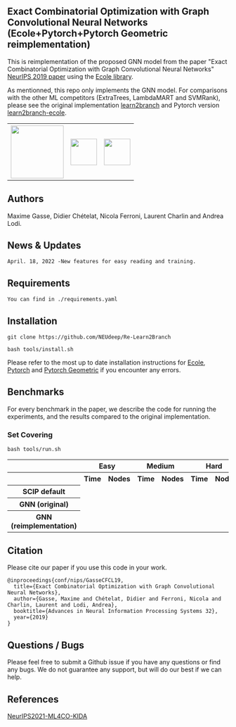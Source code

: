 ## Exact Combinatorial Optimization with Graph Convolutional Neural Networks (Ecole+Pytorch+Pytorch Geometric reimplementation)

This is reimplementation of the proposed GNN model from the paper "Exact Combinatorial Optimization with Graph Convolutional Neural Networks" [NeurIPS 2019 paper](https://arxiv.org/abs/1906.01629) using the [Ecole library](https://github.com/ds4dm/ecole).

As mentionned, this repo only implements the GNN model. For comparisons with the other ML competitors (ExtraTrees, LambdaMART and SVMRank), please see the original implementation [learn2branch](https://github.com/ds4dm/learn2branch) and Pytorch version [learn2branch-ecole](https://github.com/ds4dm/learn2branch-ecole).

<table style='border:none;'>
  <tr>
    <th><img src="https://www.ecole.ai/images/ecole-logo.png" height="120"></th>
    <th><img src="https://github.com/pytorch/pytorch/blob/master/docs/source/_static/img/pytorch-logo-dark.png" height="60"></th>
    <th><img src="https://raw.githubusercontent.com/pyg-team/pytorch_geometric/master/docs/source/_static/img/pyg1.svg?sanitize=true" height="60"></th>
  </tr>
</table>


## Authors

Maxime Gasse, Didier Chételat, Nicola Ferroni, Laurent Charlin and Andrea Lodi.


## News & Updates

```
April. 18, 2022 -New features for easy reading and training.
```

## Requirements

```
You can find in ./requirements.yaml
```

## Installation

```
git clone https://github.com/NEUdeep/Re-Learn2Branch

bash tools/install.sh
```

Please refer to the most up to date installation instructions for [Ecole](https://github.com/ds4dm/ecole#installation), [Pytorch](https://pytorch.org/get-started/locally) and [Pytorch Geometric](https://github.com/pyg-team/pytorch_geometric#installation) if you encounter any errors.


## Benchmarks

For every benchmark in the paper, we describe the code for running the experiments, and the results compared to the original implementation.

### Set Covering

```
bash tools/run.sh
```

<table>
  <tr>
    <th></th>
    <th colspan="2">Easy</th>
    <th colspan="2">Medium</th>
    <th colspan="2">Hard</th>
  </tr>
  <tr>
    <th></th>
    <th>Time</th>
    <th>Nodes</th>
    <th>Time</th>
    <th>Nodes</th>
    <th>Time</th>
    <th>Nodes</th>
  </tr>
  <tr>
    <th>SCIP default</th>
    <td></td>
    <td></td>
    <td></td>
    <td></td>
    <td></td>
    <td></td>
  </tr>
  <tr>
    <th>GNN (original)</th>
    <td></td>
    <td></td>
    <td></td>
    <td></td>
    <td></td>
    <td></td>
  </tr>
  <tr>
    <th>GNN (reimplementation)</th>
    <td></td>
    <td></td>
    <td></td>
    <td></td>
    <td></td>
    <td></td>
  </tr>
</table>



## Citation

Please cite our paper if you use this code in your work.

```
@inproceedings{conf/nips/GasseCFCL19,
  title={Exact Combinatorial Optimization with Graph Convolutional Neural Networks},
  author={Gasse, Maxime and Chételat, Didier and Ferroni, Nicola and Charlin, Laurent and Lodi, Andrea},
  booktitle={Advances in Neural Information Processing Systems 32},
  year={2019}
}
```

## Questions / Bugs

Please feel free to submit a Github issue if you have any questions or find any bugs. We do not guarantee any support, but will do our best if we can help.


## References
[NeurIPS2021-ML4CO-KIDA](https://github.com/megvii-research/NeurIPS2021-ML4CO-KIDA)